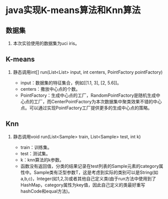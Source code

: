 # java实现K-means算法和Knn算法

## 数据集

1. 本次实验使用的数据集为uci iris。

## K-means

1. 静态调用int[] run(List<List<Double>> input, int centers, PointFactory pointFactory)
   - input：数据集的特征集合，例如[[1.1, 3], [2, 5.6]]。
   - centers：撒放中心点的个数。
   - PointFactory：生成中心点的工厂，RandomPointFactory是随机生成中心点的工厂，而CenterPointFactory为本次数据集中聚类效果不错的中心点。可以通过实现PointFactory工厂提供更多的生成中心点的策略。

## Knn

1. 静态调用void run(List<Sample<T>> train, List<Sample<T>> test, int k)
   - train：训练集。
   - test：测试集。
   - k：knn算法的k参数。
   - 函数没有返回值，分类的结果记录在test列表的Sample元素的category属性中。Sample类有泛型参数T，这是考虑到实际的类别可以是String(如a,b,c)，Integer(如1,2,3)或者其他自己定义类(由于run方法中使用到了HashMap，category属性为key值，因此自己定义的类最好重写hashCode和equal方法)。